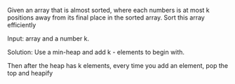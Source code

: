 Given an array that is almost sorted, where each numbers is at most k positions
away from its final place in the sorted array. Sort this array efficiently

Input: array and a number k. 

Solution: Use a min-heap and add k - elements to begin with. 

Then after the heap has k elements, every time you add an element, pop the top and heapify
